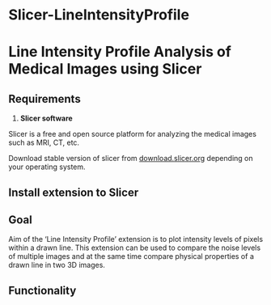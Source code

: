 # Slicer-LineIntensityProfile
# Line Intensity Profile Analysis of Medical Images using Slicer

## Requirements

1. **Slicer software**

Slicer is a free and open source platform for analyzing the medical images such as MRI, CT, etc. 

Download stable version of slicer from [download.slicer.org](http://download.slicer.org) depending on your operating system.

## Install extension to Slicer

## Goal

Aim of the ‘Line Intensity Profile’ extension is to plot intensity levels of pixels within a drawn line. This extension can be used to compare the noise levels of multiple images and at the same time compare physical properties of a drawn line in two 3D images. 

## Functionality